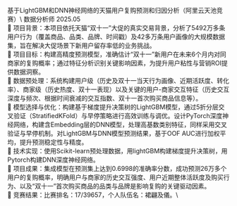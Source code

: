 基于LightGBM和DNN神经网络的天猫用户复购预测和归因分析（阿里云天池竞赛）\       数据分析师	2025.05\
	项目背景：本项目依托天猫“双十一”大促的真实交易背景，分析了5492万多条用户行为（覆盖商品、品类、品牌、时间戳）及42多万条用户画像的大规模数据集，旨在解决大促场景下新用户留存率低的业务挑战。\
	项目目标：构建高精度预测模型，准确估计“双十一”新用户在未来6个月内对同商家的复购概率；通过特征分析识别关键影响因素，为提升用户粘性与营销ROI提供数据洞察。\
	数据预处理：系统构建用户级（历史及双十一当天行为画像、近期活跃度、转化率）、商家级（历史热度、双十一表现）以及关键的用户-商家交互特征（历史交互深度与频次、根据时间衰减的交互指数、双十一首次购买商品信息等）。\
	模型选择与优化：构建基于梯度提升决策树的LightGBM模型，通过5折分层交叉验证（StratifiedKFold）与早停策略进行高效训练与调优。设计PyTorch深度神经网络，构建含Embedding层的DNN模型，处理高基数类别特征，同样采用交叉验证与早停机制。对LightGBM与DNN模型预测结果，基于OOF AUC进行加权平均，提升预测稳定性与精度。\
	技术实现：使用Scikit-learn预处理数据，用lightGBM构建梯度提升决策树，用Pytorch构建DNN深度神经网络。\
	项目成果：集成模型在预测集上达到0.6998的准确率分数，成功预测26万多个用户的复购概率，明确用户与商家的历史交互强度、用户近期整体活跃度及购买行为、以及“双十一”首次购买商品的品类与品牌是影响复购的关键驱动因素。\
	竞赛结果：比赛排名：17/39657，个人队伍名：裙翩及儀。\
